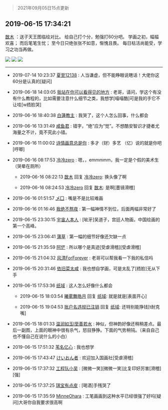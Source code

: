 > 2021年09月05日15点更新
<link rel="stylesheet" href="https://cdn.jsdelivr.net/gh/taotie6/sampleJSON@main/css/photo_show.css">


 ## 2019-06-15 17:34:21 

 [㪚木](https://www.coolapk.com/feed/12255737?shareKey=ZTEyMDdiNjg0YTY2NjEzMTc0YTk~) ：送子天王图临绘对比。
给自己打个分，勉强打60分吧。
学画之初，幅幅欢喜；
而后笔笔生忧；
至今日只绝张张不如意，惭愧且畏。
每日枯活尚能受，学习之功当再做。 

<div class="album">
<img class="img-item" src="http://image.coolapk.com/feed/2019/0615/17/1081091_c44725e3_1256_3898@1711x1080.jpeg" />
<img class="img-item" src="http://image.coolapk.com/feed/2019/0615/17/1081091_7547405c_1256_3899@2160x2131.jpeg" />
<img class="img-item" src="http://image.coolapk.com/feed/2019/0615/17/1081091_aca069ba_1256_3901@1445x2160.jpeg" />
</div>

 ------- 

- 2019-07-14 10:23:37 [夏至12138](uid=1005385) : 人当谦虚，但不能睁眼说瞎话！大佬你这60分是认真的[疑问] 

- 2019-06-18 14:03:05 [我站在你可以看得见的地方](uid=1262232) : 老哥，请问，学这个有没有什么教程的，比如需要注意什么细节之类，我想学[喵喵酷]可是我的手它不让哇[w捂脸哭] 

- 2019-06-16 18:40:38 [白蓮教主](uid=488670) : 我哭了，这个人怎么回事，什么都会 

- 2019-06-16 13:31:49 [咸鱼君](uid=573545) : 错字，“绝”应为“觉”。不想酷安智识才捷者尤海量之不计，竟不究此小错。 

- 2019-06-16 11:00:02 [诗情画意总是你](uid=643141) : 多才（财）多艺 （亿）说的就是你吧[哼唧] 

- 2019-06-16 08:17:53 [冷冷zero](uid=1161800) : 嗯，，emmmmm，我一定是个假的美术生（哭晕在厕所） 

    - 2019-06-16 08:22:13 [㪚木](uid=1081091) 回复 [冷冷zero](uid=1161800): 换头像了啊 

    - 2019-06-16 08:24:53 [冷冷zero](uid=1161800) 回复 [㪚木](uid=1081091): 是啊[墨镜滑稽] 

- 2019-06-16 01:51:57 [乄囗](uid=759206) : 嘴是不是比较难画 

- 2019-06-16 01:16:46 [我绝不熬夜](uid=2561334) : 第一幅神情不到位，后面两幅非常好了 

- 2019-06-15 23:30:15 [宇宙人本人](uid=1597114) : [呲牙]吴道子，宫廷人物画，中国绘画的第一个高峰。 

- 2019-06-15 23:06:41 [蒲草](uid=2173541) : 第一幅的细节好像还欠缺一点 

- 2019-06-15 21:35:59 [阿恾](uid=1955875) : 所以哪个是真迹[受虐滑稽][受虐滑稽] 

- 2019-06-15 21:04:32 [风清ForForever](uid=1395788) : 老哥可以帮我看一下我的私信吗 

- 2019-06-15 20:31:46 [依旧菜太咸](uid=1600968) : 我也想自学画，可是太乱了[捂脸]无从下手 

- 2019-06-15 17:53:36 [纸域](uid=437034) : 这人怎么好像什么都会 

    - 2019-06-15 18:03:54 [曦雾舞皓月](uid=1640920) 回复 [纸域](uid=437034): 就是就是[表面开心] 

    - 2019-06-15 19:04:53 [账户名违规已注销](uid=1039732) 回复 [纸域](uid=437034): 还特别能挣钱[t耐克嘴] 

- 2019-06-15 18:01:33 [温润如玉l至善若水](uid=1713789) : 神似，但神韵好像还稍稍差点。最后一副图，上面的眼神中很有杀气，怒目狰狰。下面的气势稍钝。（来自自己也不懂自己在说什么的小白） 

- 2019-06-15 17:51:32 [苇名亿心](uid=1968788) : 我也想学 

- 2019-06-15 17:43:47 [けいおん者](uid=945793) : 欢迎加入国画社[受虐滑稽] 

- 2019-06-15 17:37:32 [工程队小吴](uid=970294) : [微微一笑][微微一笑]比复印好厉害[滑稽][强] 

- 2019-06-15 17:37:25 [琪宝有点皮](uid=2083094) : [喝酒]手残哭了 

- 2019-06-15 17:35:59 [MinneOhara](uid=1943713) : 工笔画画到这种水平已经很强了好吗[疑问]大哥你自我要求很高啊 


